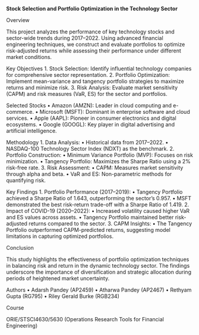 **Stock Selection and Portfolio Optimization in the Technology Sector**

Overview

This project analyzes the performance of key technology stocks and sector-wide trends during 2017–2022. Using advanced financial engineering techniques, we construct and evaluate portfolios to optimize risk-adjusted returns while assessing their performance under different market conditions.

Key Objectives
	1.	Stock Selection: Identify influential technology companies for comprehensive sector representation.
	2.	Portfolio Optimization: Implement mean-variance and tangency portfolio strategies to maximize returns and minimize risk.
	3.	Risk Analysis: Evaluate market sensitivity (CAPM) and risk measures (VaR, ES) for the sector and portfolios.

Selected Stocks
	•	Amazon (AMZN): Leader in cloud computing and e-commerce.
	•	Microsoft (MSFT): Dominant in enterprise software and cloud services.
	•	Apple (AAPL): Pioneer in consumer electronics and digital ecosystems.
	•	Google (GOOGL): Key player in digital advertising and artificial intelligence.

Methodology
	1.	Data Analysis:
	•	Historical data from 2017–2022.
	•	NASDAQ-100 Technology Sector Index (NDXT) as the benchmark.
	2.	Portfolio Construction:
	•	Minimum Variance Portfolio (MVP): Focuses on risk minimization.
	•	Tangency Portfolio: Maximizes the Sharpe Ratio using a 2% risk-free rate.
	3.	Risk Assessment:
	•	CAPM: Measures market sensitivity through alpha and beta.
	•	VaR and ES: Non-parametric methods for quantifying risk.

Key Findings
	1.	Portfolio Performance (2017–2019):
	•	Tangency Portfolio achieved a Sharpe Ratio of 1.643, outperforming the sector’s 0.957.
	•	MSFT demonstrated the best risk-return trade-off with a Sharpe Ratio of 1.419.
	2.	Impact of COVID-19 (2020–2022):
	•	Increased volatility caused higher VaR and ES values across assets.
	•	Tangency Portfolio maintained better risk-adjusted returns compared to the sector.
	3.	CAPM Insights:
	•	The Tangency Portfolio outperformed CAPM-predicted returns, suggesting model limitations in capturing optimized portfolios.

Conclusion

This study highlights the effectiveness of portfolio optimization techniques in balancing risk and return in the dynamic technology sector. The findings underscore the importance of diversification and strategic allocation during periods of heightened market uncertainty.

Authors
	•	Adarsh Pandey (AP2459)
	•	Atharwa Pandey (AP2467)
	•	Rethyam Gupta (RG795)
	•	Riley Gerald Burke (RGB234)

Course

ORIE/STSCI4630/5630 (Operations Research Tools for Financial Engineering)
